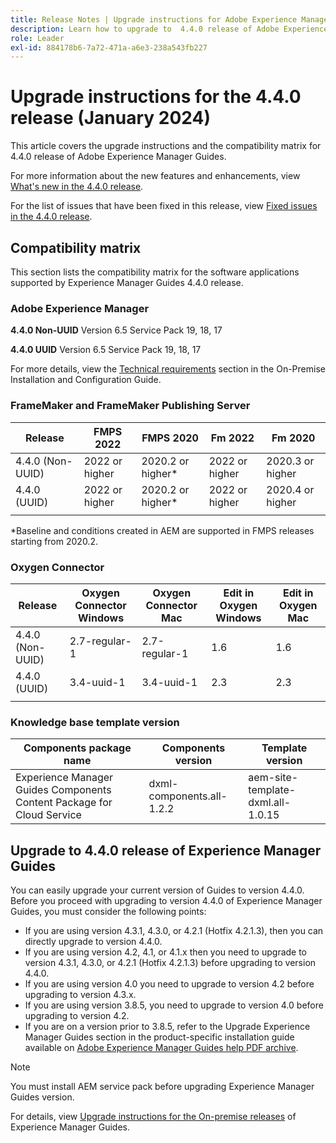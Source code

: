 ```yaml
---
title: Release Notes | Upgrade instructions for Adobe Experience Manager Guides 4.4.0 release
description: Learn how to upgrade to  4.4.0 release of Adobe Experience Manager Guides
role: Leader
exl-id: 884178b6-7a72-471a-a6e3-238a543fb227
---
```

# Upgrade instructions for the 4.4.0 release (January 2024)

This article covers the upgrade instructions and the  compatibility matrix for 4.4.0 release of Adobe Experience Manager Guides.

For more information about the new features and enhancements, view [What's new in the 4.4.0 release](../release-info/whats-new-4-4.md).

For the list of issues that have been fixed in this release, view [Fixed issues in the 4.4.0 release](../release-info/fixed-issues-4-4.md).




## Compatibility matrix

This section lists the compatibility matrix for the software applications supported by Experience Manager Guides 4.4.0 release. 

### Adobe Experience Manager

**4.4.0 Non-UUID**
Version 6.5 Service Pack 19, 18, 17

**4.4.0 UUID**
Version 6.5 Service Pack 19, 18, 17


For more details, view the [Technical requirements](../install-guide/download-install-technical-requirements.md) section in the On-Premise Installation and Configuration Guide.

### FrameMaker and FrameMaker Publishing Server

|Release| FMPS 2022 | FMPS 2020 | Fm 2022 | Fm 2020 |
| --- | --- | --- | --- | --- |
|4.4.0 (Non-UUID)| 2022 or higher |2020.2 or higher* | 2022 or higher | 2020.3 or higher |
|4.4.0 (UUID) | 2022 or higher | 2020.2 or higher*  | 2022 or higher | 2020.4 or higher |
| | | | |

*Baseline and conditions created in AEM are supported in FMPS releases starting from 2020.2.

### Oxygen Connector

| Release | Oxygen Connector Windows | Oxygen Connector Mac | Edit in Oxygen Windows | Edit in Oxygen Mac |  
| --- | --- | --- |--- |--- |
| 4.4.0 (Non-UUID)|  2.7-regular-1| 2.7-regular-1 |  1.6 | 1.6  |
| 4.4.0 (UUID) | 3.4-uuid-1|3.4-uuid-1 |2.3 | 2.3  |
|  |  |   |  



### Knowledge base template version

|Components package name| Components version | Template version|
|---|---|---|
|Experience Manager Guides Components Content Package for Cloud Service|dxml-components.all-1.2.2| aem-site-template-dxml.all-1.0.15|



## Upgrade to 4.4.0 release of Experience Manager Guides


You can easily upgrade your current version of  Guides to version 4.4.0. Before you proceed with upgrading to version 4.4.0 of Experience Manager Guides, you must consider the following points:


- If you are using version 4.3.1, 4.3.0, or 4.2.1 (Hotfix 4.2.1.3), then you can directly upgrade to version 4.4.0.
- If you are using version 4.2, 4.1, or 4.1.x then you need to upgrade to version 4.3.1, 4.3.0, or 4.2.1 (Hotfix 4.2.1.3) before upgrading to version 4.4.0.
- If you are using version 4.0 you need to upgrade to version 4.2 before upgrading to version 4.3.x.
- If you are using version 3.8.5, you need to upgrade to version 4.0 before upgrading to version 4.2.
- If you are on a version prior to 3.8.5, refer to the Upgrade Experience Manager Guides section in the product-specific installation guide available on [Adobe Experience Manager Guides help PDF archive](https://helpx.adobe.com/xml-documentation-for-experience-manager/archive.html).



>[!NOTE]
>
>You must install AEM service pack before upgrading Experience Manager Guides version.

For details, view [Upgrade instructions for the On-premise releases](../install-guide/upgrade-xml-documentation.md) of Experience Manager Guides.
